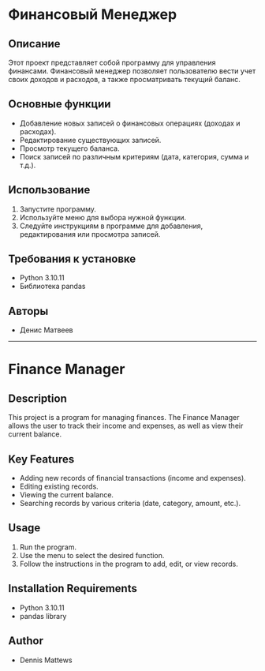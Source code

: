 # Финансовый Менеджер

## Описание

Этот проект представляет собой программу для управления финансами. Финансовый менеджер позволяет пользователю вести учет своих доходов и расходов, а также просматривать текущий баланс.

## Основные функции

- Добавление новых записей о финансовых операциях (доходах и расходах).
- Редактирование существующих записей.
- Просмотр текущего баланса.
- Поиск записей по различным критериям (дата, категория, сумма и т.д.).

## Использование

1. Запустите программу.
2. Используйте меню для выбора нужной функции.
3. Следуйте инструкциям в программе для добавления, редактирования или просмотра записей.

## Требования к установке

- Python 3.10.11
- Библиотека pandas

## Авторы

- Денис Матвеев

---

# Finance Manager

## Description

This project is a program for managing finances. The Finance Manager allows the user to track their income and expenses, as well as view their current balance.

## Key Features

- Adding new records of financial transactions (income and expenses).
- Editing existing records.
- Viewing the current balance.
- Searching records by various criteria (date, category, amount, etc.).

## Usage

1. Run the program.
2. Use the menu to select the desired function.
3. Follow the instructions in the program to add, edit, or view records.

## Installation Requirements

- Python 3.10.11
- pandas library

## Author

- Dennis Mattews